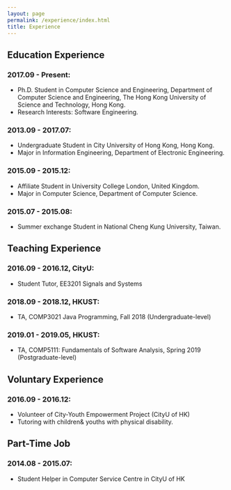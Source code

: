 ```yaml
---
layout: page
permalink: /experience/index.html
title: Experience
---
```


## Education Experience

### 2017.09 - Present:
  - Ph.D. Student in Computer Science and Engineering, Department of Computer Science and Engineering, The Hong Kong University of Science and Technology, Hong Kong.
  - Research Interests: Software Engineering.

### 2013.09 - 2017.07:
  - Undergraduate Student in City University of Hong Kong, Hong Kong.
  - Major in Information Engineering, Department of Electronic Engineering. 

### 2015.09 - 2015.12:
  - Affiliate Student in University College London, United Kingdom.
  - Major in Computer Science, Department of Computer Science.

### 2015.07 - 2015.08:
  - Summer exchange Student in National Cheng Kung University, Taiwan.

## Teaching Experience
### 2016.09 - 2016.12, CityU:
  - Student Tutor, EE3201 Signals and Systems
### 2018.09 - 2018.12, HKUST:
  - TA, COMP3021 Java Programming, Fall 2018 (Undergraduate-level)
### 2019.01 - 2019.05, HKUST:
  - TA, COMP5111: Fundamentals of Software Analysis, Spring 2019 (Postgraduate-level)



## Voluntary Experience
### 2016.09 - 2016.12:
  - Volunteer of City-Youth Empowerment Project (CityU of HK)
  - Tutoring with children& youths with physical disability. 

## Part-Time Job
### 2014.08 - 2015.07: 
  - Student Helper in Computer Service Centre in CityU of HK